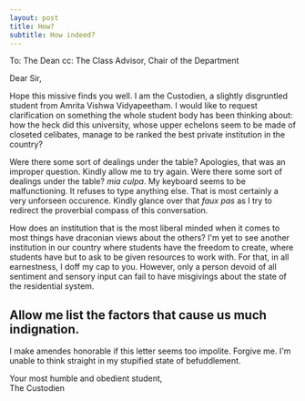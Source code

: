 ```yaml
---
layout: post
title: How?
subtitle: How indeed?
---
```


To: The Dean
cc: The Class Advisor, Chair of the Department

Dear Sir,

Hope this missive finds you well. I am the Custodien, a slightly disgruntled student from Amrita Vishwa Vidyapeetham. I would like to request clarification on something the whole student body has been thinking about: how the heck did this university, whose upper echelons seem to be made of closeted celibates, manage to be ranked the best private institution in the country? 

Were there some sort of dealings under the table? Apologies, that was an improper question. Kindly allow me to try again. Were there some sort of dealings under the table? *mia culpa*. My keyboard seems to be malfunctioning. It refuses to type anything else. That is most certainly a very unforseen occurence. Kindly glance over that *faux pas* as I try to redirect the proverbial compass of this conversation.

How does an institution that is the most liberal minded when it comes to most things have draconian views about the others? I'm yet to see another institution in our country where students have the freedom to create, where students have but to ask to be given resources to work with. For that, in all earnestness, I doff my cap to you. However, only a person devoid of all sentiment and sensory input can fail to have misgivings about the state of the residential system. 

Allow me list the factors that cause us much indignation.
-

I make amendes honorable if this letter seems too impolite. Forgive me. I'm unable to think straight in my stupified state of befuddlement.

Your most humble and obedient student,  
The Custodien

